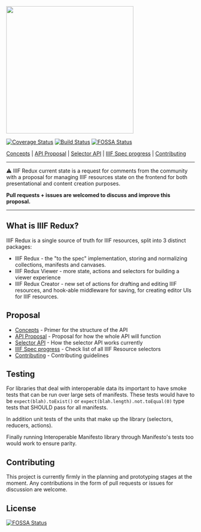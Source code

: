 <img src="https://raw.githubusercontent.com/stephenwf/iiif-redux/master/iiif-redux.png" width="340" />

[![Coverage Status](https://coveralls.io/repos/github/stephenwf/iiif-redux/badge.svg)](https://coveralls.io/github/stephenwf/iiif-redux)
[![Build Status](https://travis-ci.org/stephenwf/iiif-redux.svg?branch=master)](https://travis-ci.org/stephenwf/iiif-redux)
[![FOSSA Status](https://app.fossa.io/api/projects/git%2Bgithub.com%2Fstephenwf%2Fiiif-redux.svg?type=shield)](https://app.fossa.io/projects/git%2Bgithub.com%2Fstephenwf%2Fiiif-redux?ref=badge_shield)

[Concepts](CONCEPTS.md) | [API Proposal](src/README.md) | [Selector API](src/api/README.md) | [IIIF Spec progress](PROGRESS.md) | [Contributing](CONTRIBUTING.md)
___

:warning: IIIF Redux current state is a request for comments from the community with a proposal for managing 
IIIF resources state on the frontend for both presentational and content creation purposes.

**Pull requests + issues are welcomed to discuss and improve this proposal.** 

___

## What is IIIF Redux?
IIIF Redux is a single source of truth for IIIF resources, split into 3 distinct packages:
- IIIF Redux - the "to the spec" implementation, storing and normalizing collections, manifests and canvases.
- IIIF Redux Viewer - more state, actions and selectors for building a viewer experience 
- IIIF Redux Creator - new set of actions for drafting and editing IIIF resources, and hook-able middleware for saving, for creating editor UIs for IIIF resources.

## Proposal
- [Concepts](CONCEPTS.md) - Primer for the structure of the API
- [API Proposal](src/README.md) - Proposal for how the whole API will function
- [Selector API](src/api/README.md) - How the selector API works currently
- [IIIF Spec progress](PROGRESS.md) - Check list of all IIIF Resource selectors
- [Contributing](CONTRIBUTING.md) - Contributing guidelines

## Testing
For libraries that deal with interoperable data its important to have smoke tests that can be run over 
large sets of manifests. These tests would have to be `expect(blah).toExist()` or `expect(blah.length).not.toEqual(0)` type
tests that SHOULD pass for all manifests. 

In addition unit tests of the units that make up the library (selectors, reducers, actions).

Finally running Interoperable Manifesto library through Manifesto's tests too would work to ensure parity.

## Contributing
This project is currently firmly in the planning and prototyping stages at the moment. Any contributions in the
form of pull requests or issues for discussion are welcome.


## License
[![FOSSA Status](https://app.fossa.io/api/projects/git%2Bgithub.com%2Fstephenwf%2Fiiif-redux.svg?type=large)](https://app.fossa.io/projects/git%2Bgithub.com%2Fstephenwf%2Fiiif-redux?ref=badge_large)
